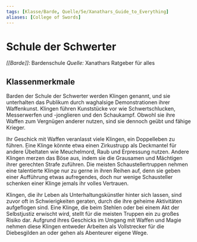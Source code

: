 ```yaml
---
tags: [Klasse/Barde, Quelle/5e/Xanathars_Guide_to_Everything]
aliases: [College of Swords]
---
```

# Schule der Schwerter
_[[Barde]]_: Bardenschule
_Quelle:_ Xanathars Ratgeber für alles

## Klassenmerkmale
Barden der Schule der Schwerter werden Klingen genannt, und sie unterhalten das Publikum durch waghalsige Demonstrationen ihrer Waffenkunst. Klingen führen Kunststücke vor wie Schwertschlucken, Messerwerfen und -jonglieren und den Schaukampf. Obwohl sie ihre Waffen zum Vergnügen anderer nutzen, sind sie dennoch geübt und fähige Krieger.

Ihr Geschick mit Waffen veranlasst viele Klingen, ein Doppelleben zu führen. Eine Klinge könnte etwa einen Zirkustrupp als Deckmantel für andere Übeltaten wie Meuchelmord, Raub und Erpressung nutzen. Andere Klingen merzen das Böse aus, indem sie die Grausamen und Mächtigen ihrer gerechten Strafe zuführen. Die meisten Schaustellertruppen nehmen eine talentierte Klinge nur zu gerne in ihren Reihen auf, denn sie geben einer Aufführung etwas aufregendes, doch nur wenige Schausteller schenken einer Klinge jemals ihr volles Vertrauen.

Klingen, die ihr Leben als Unterhaltungskünstler hinter sich lassen, sind zuvor oft in Schwierigkeiten geraten, durch die ihre geheime Aktivitäten aufgeflogen sind. Eine Klinge, die beim Stehlen oder bei einem Akt der Selbstjustiz erwischt wird, stellt für die meisten Truppen ein zu großes Risiko dar. Aufgrund ihres Geschicks im Umgang mit Waffen und Magie nehmen diese Klingen entweder Arbeiten als Vollstrecker für die Diebesgilden an oder gehen als Abenteurer eigene Wege.